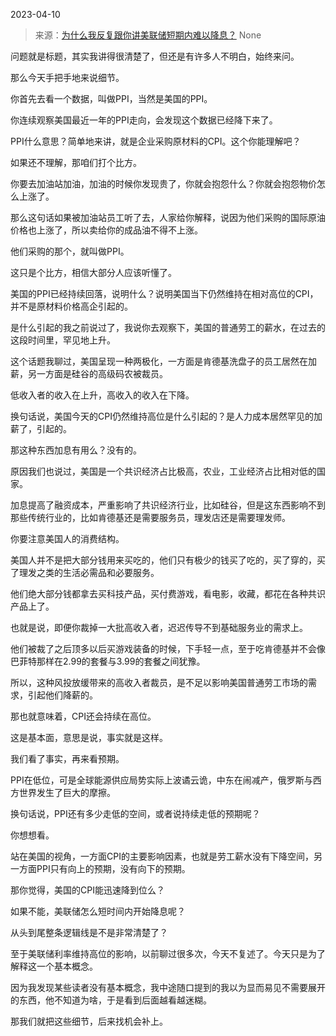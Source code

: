 2023-04-10

> 来源：[为什么我反复跟你讲美联储短期内难以降息？](http://mp.weixin.qq.com/s?__biz=MzU3NDc5Nzc0NQ==&amp;mid=2247523455&amp;idx=1&amp;sn=cf0643f941918c2ad34f52771870b66c&amp;chksm=fd2e3ea1ca59b7b7b9ec6d9d566fb1433e034f6fd5733065550f628956b99405ce378ebc31d1&amp;scene=127#wechat_redirect)
> None

问题就是标题，其实我讲得很清楚了，但还是有许多人不明白，始终来问。  

那么今天手把手地来说细节。  

你首先去看一个数据，叫做PPI，当然是美国的PPI。

你连续观察美国最近一年的PPI走向，会发现这个数据已经降下来了。  

PPI什么意思？简单地来讲，就是企业采购原材料的CPI。这个你能理解吧？  

如果还不理解，那咱们打个比方。  

你要去加油站加油，加油的时候你发现贵了，你就会抱怨什么？你就会抱怨物价怎么上涨了。  

那么这句话如果被加油站员工听了去，人家给你解释，说因为他们采购的国际原油价格也上涨了，所以卖给你的成品油不得不上涨。

他们采购的那个，就叫做PPI。  

这只是个比方，相信大部分人应该听懂了。  

美国的PPI已经持续回落，说明什么？说明美国当下仍然维持在相对高位的CPI，并不是原材料价格高企引起的。  

是什么引起的我之前说过了，我说你去观察下，美国的普通劳工的薪水，在过去的这段时间里，罕见地上升。  

这个话题我聊过，美国呈现一种两极化，一方面是肯德基洗盘子的员工居然在加薪，另一方面是硅谷的高级码农被裁员。  

低收入者的收入在上升，高收入的收入在下降。  

换句话说，美国今天的CPI仍然维持高位是什么引起的？是人力成本居然罕见的加薪了，引起的。  

那这种东西加息有用么？没有的。  

原因我们也说过，美国是一个共识经济占比极高，农业，工业经济占比相对低的国家。

加息提高了融资成本，严重影响了共识经济行业，比如硅谷，但是这东西影响不到那些传统行业的，比如肯德基还是需要服务员，理发店还是需要理发师。  

你要注意美国人的消费结构。  

美国人并不是把大部分钱用来买吃的，他们只有极少的钱买了吃的，买了穿的，买了理发之类的生活必需品和必要服务。

他们绝大部分钱都拿去买科技产品，买付费游戏，看电影，收藏，都花在各种共识产品上了。

也就是说，即便你裁掉一大批高收入者，迟迟传导不到基础服务业的需求上。  

他们被裁了之后顶多以后买游戏装备的时候，下手轻一点，至于吃肯德基并不会像巴菲特那样在2.99的套餐与3.99的套餐之间犹豫。  

所以，这种风投放缓带来的高收入者裁员，是不足以影响美国普通劳工市场的需求，引起他们降薪的。

那也就意味着，CPI还会持续在高位。  

这是基本面，意思是说，事实就是这样。

我们看了事实，再来看预期。

PPI在低位，可是全球能源供应局势实际上波谲云诡，中东在闹减产，俄罗斯与西方世界发生了巨大的摩擦。  

换句话说，PPI还有多少走低的空间，或者说持续走低的预期呢？  

你想想看。

站在美国的视角，一方面CPI的主要影响因素，也就是劳工薪水没有下降空间，另一方面PPI只有向上的预期，没有向下的预期。  

那你觉得，美国的CPI能迅速降到位么？

如果不能，美联储怎么短时间内开始降息呢？  

从头到尾整条逻辑线是不是非常清楚了？  

至于美联储利率维持高位的影响，以前聊过很多次，今天不复述了。今天只是为了解释这一个基本概念。  

因为我发现某些读者没有基本概念，我中途随口提到的我以为显而易见不需要展开的东西，他不知道为啥，于是看到后面越看越迷糊。  

那我们就把这些细节，后来找机会补上。

